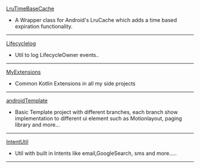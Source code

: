 
[LruTimeBaseCache](https://github.com/davidHarush/LruTimeBaseCache)

* A Wrapper class for Android's LruCache which adds a time based expiration functionality.
  
---

[Lifecyclelog](https://github.com/davidHarush/Lifecyclelog)

* Util to log LifecycleOwner events..
 
---

[MyExtensions](https://github.com/davidHarush/MyExtensions)

* Common Kotlin Extensions in all my side projects
 
---

[androidTemplate](https://github.com/davidHarush/androidTemplate)

* Basic Template project with different branches, each branch show implementation to different ui element such as Motionlayout, paging library and more...
 
---

[IntentUtil](https://github.com/davidHarush/IntentUtil)

* Util with built in Intents like email,GoogleSearch, sms and more.....
 
---

